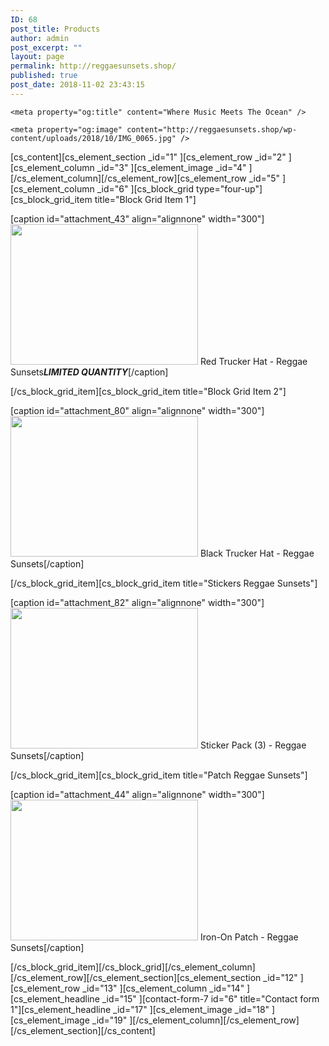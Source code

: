 ```yaml
---
ID: 68
post_title: Products
author: admin
post_excerpt: ""
layout: page
permalink: http://reggaesunsets.shop/
published: true
post_date: 2018-11-02 23:43:15
---
```

 <head>

    <meta property="og:title" content="Where Music Meets The Ocean" />

    <meta property="og:image" content="http://reggaesunsets.shop/wp-content/uploads/2018/10/IMG_0065.jpg" />

  </head>
[cs_content][cs_element_section _id="1" ][cs_element_row _id="2" ][cs_element_column _id="3" ][cs_element_image _id="4" ][/cs_element_column][/cs_element_row][cs_element_row _id="5" ][cs_element_column _id="6" ][cs_block_grid type="four-up"][cs_block_grid_item title="Block Grid Item 1"]

[caption id="attachment_43" align="alignnone" width="300"]<img class="size-medium wp-image-43" src="http://reggaesunsets.shop/wp-content/uploads/2018/10/IMG_0067-300x225.jpg" alt="" width="300" height="225" /> Red Trucker Hat - Reggae Sunsets***LIMITED QUANTITY***[/caption]

[/cs_block_grid_item][cs_block_grid_item title="Block Grid Item 2"]

[caption id="attachment_80" align="alignnone" width="300"]<img class="wp-image-80 size-medium" src="http://reggaesunsets.shop/wp-content/uploads/2018/11/IMG_0104-300x225.jpg" alt="" width="300" height="225" /> Black Trucker Hat - Reggae Sunsets[/caption]

[/cs_block_grid_item][cs_block_grid_item title="Stickers Reggae Sunsets"]

[caption id="attachment_82" align="alignnone" width="300"]<img class="wp-image-82 size-medium" src="http://reggaesunsets.shop/wp-content/uploads/2018/11/IMG_0106-300x208.jpg" alt="" width="300" height="225" /> Sticker Pack (3) - Reggae Sunsets[/caption]

[/cs_block_grid_item][cs_block_grid_item title="Patch Reggae Sunsets"]

[caption id="attachment_44" align="alignnone" width="300"]<img class="wp-image-44 size-medium" src="http://reggaesunsets.shop/wp-content/uploads/2018/10/IMG_0068-300x225.jpg" alt="" width="300" height="225" /> Iron-On Patch - Reggae Sunsets[/caption]

[/cs_block_grid_item][/cs_block_grid][/cs_element_column][/cs_element_row][/cs_element_section][cs_element_section _id="12" ][cs_element_row _id="13" ][cs_element_column _id="14" ][cs_element_headline _id="15" ][contact-form-7 id="6" title="Contact form 1"][cs_element_headline _id="17" ][cs_element_image _id="18" ][cs_element_image _id="19" ][/cs_element_column][/cs_element_row][/cs_element_section][/cs_content]